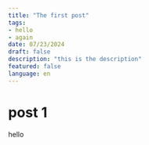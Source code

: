 ```yaml
---
title: "The first post"
tags: 
- hello
- again
date: 07/23/2024
draft: false
description: "this is the description"
featured: false
language: en
---
```


# post 1 

hello